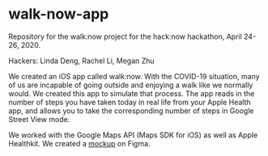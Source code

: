 # walk-now-app

Repository for the walk:now project for the hack:now hackathon, April 24-26, 2020.

Hackers: Linda Deng, Rachel Li, Megan Zhu

We created an iOS app called walk:now. With the COVID-19 situation, many of us are incapable of going outside and enjoying a walk like we normally would. We created this app to simulate that process. The app reads in the number of steps you have taken today in real life from your Apple Health app, and allows you to take the corresponding number of steps in Google Street View mode. 

We worked with the Google Maps API (Maps SDK for iOS) as well as Apple Healthkit. We created a [mockup](https://www.figma.com/file/xBiTjGFFJ2g5M6BwepKj9d/walk%3Anow?node-id=1%3A2) on Figma. 
